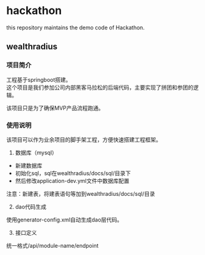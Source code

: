 # hackathon
this repository maintains the demo code of Hackathon.

## wealthradius
### 项目简介
工程基于springboot搭建。</br>
这个项目是我们参加公司内部黑客马拉松的后端代码，主要实现了拼团和参团的逻辑。</br>

该项目只是为了确保MVP产品流程跑通。

### 使用说明
该项目可以作为业余项目的脚手架工程，方便快速搭建工程框架。</br>

1. 数据库（mysql）

* 新建数据库</br>
* 初始化sql，sql在wealthradius/docs/sql/目录下</br>
* 然后修改application-dev.yml文件中数据库配置</br>

注意：新建表，将建表语句等加到wealthradius/docs/sql/目录

2. dao代码生成

使用generator-config.xml自动生成dao层代码。

3. 接口定义

统一格式/api/module-name/endpoint